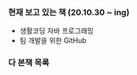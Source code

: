 ### 현재 보고 있는 책 (20.10.30 ~ ing)
- 생활코딩 자바 프로그래밍 
- 팀 개발을 위한 GitHub

### 다 본책 목록

<!--
**takedawon/takedawon** is a ✨ _special_ ✨ repository because its `README.md` (this file) appears on your GitHub profile.

Here are some ideas to get you started:

- 🔭 I’m currently working on ...
- 🌱 I’m currently learning ...
- 👯 I’m looking to collaborate on ...
- 🤔 I’m looking for help with ...
- 💬 Ask me about ...
- 📫 How to reach me: ...
- 😄 Pronouns: ...
- ⚡ Fun fact: ...
-->
